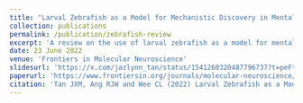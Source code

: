 ```yaml
---
title: "Larval Zebrafish as a Model for Mechanistic Discovery in Mental Health"
collection: publications
permalink: /publication/zebrafish-review
excerpt: 'A review on the use of larval zebrafish as a model for mental health research.'
date: 23 June 2022
venue: 'Frontiers in Molecular Neuroscience'
slidesurl: 'https://x.com/jazlynn_tan/status/1541260320487796737?t=peFtA8FYBUbAKN_CwwwNqA&s=19'
paperurl: 'https://www.frontiersin.org/journals/molecular-neuroscience/articles/10.3389/fnmol.2022.900213/full'
citation: 'Tan JXM, Ang RJW and Wee CL (2022) Larval Zebrafish as a Model for Mechanistic Discovery in Mental Health. Front. Mol. Neurosci. 15:900213. doi: 10.3389/fnmol.2022.900213'
---
```

